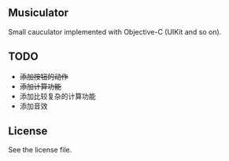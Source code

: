 Musiculator
---

Small cauculator implemented with Objective-C (UIKit and so on).

## TODO

- ~~添加按钮的动作~~
- ~~添加计算功能~~
- 添加比较复杂的计算功能
- 添加音效

## License

See the license file.
